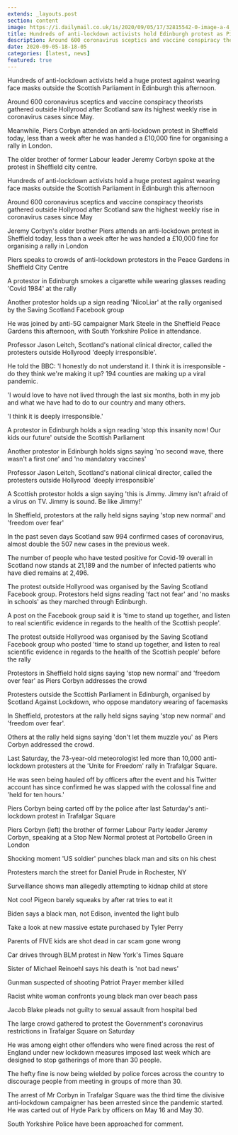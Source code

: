 ```yaml
---
extends: _layouts.post
section: content
image: https://i.dailymail.co.uk/1s/2020/09/05/17/32815542-0-image-a-4_1599322445955.jpg 
title: Hundreds of anti-lockdown activists hold Edinburgh protest as Piers Corbyn attends Sheffield rally 
description: Around 600 coronavirus sceptics and vaccine conspiracy theorists gathered outside Hollyrood in Edinburgh after Scotland saw its highest weekly rise in coronavirus cases since May. 
date: 2020-09-05-18-18-05 
categories: [latest, news] 
featured: true 
--- 
```

Hundreds of anti-lockdown activists held a huge protest against wearing face masks outside the Scottish Parliament in Edinburgh this afternoon.

Around 600 coronavirus sceptics and vaccine conspiracy theorists gathered outside Hollyrood after Scotland saw its highest weekly rise in coronavirus cases since May. 

Meanwhile, Piers Corbyn attended an anti-lockdown protest in Sheffield today, less than a week after he was handed a £10,000 fine for organising a rally in London.

The older brother of former Labour leader Jeremy Corbyn spoke at the protest in Sheffield city centre.

Hundreds of anti-lockdown activists hold a huge protest against wearing face masks outside the Scottish Parliament in Edinburgh this afternoon

Around 600 coronavirus sceptics and vaccine conspiracy theorists gathered outside Hollyrood after Scotland saw the highest weekly rise in coronavirus cases since May

Jeremy Corbyn's older brother Piers attends an anti-lockdown protest in Sheffield today, less than a week after he was handed a £10,000 fine for organising a rally in London

Piers speaks to crowds of anti-lockdown protestors in the Peace Gardens in Sheffield City Centre

A protestor in Edinburgh smokes a cigarette while wearing glasses reading 'Covid 1984' at the rally

Another protestor holds up a sign reading 'NicoLiar' at the rally organised by the Saving Scotland Facebook group



He was joined by anti-5G campaigner Mark Steele in the Sheffield Peace Gardens this afternoon, with South Yorkshire Police in attendance.

Professor Jason Leitch, Scotland's national clinical director, called the protesters outside Hollyrood 'deeply irresponsible'.

He told the BBC: 'I honestly do not understand it. I think it is irresponsible - do they think we're making it up? 194 counties are making up a viral pandemic.

'I would love to have not lived through the last six months, both in my job and what we have had to do to our country and many others. 

'I think it is deeply irresponsible.'

A protestor in Edinburgh holds a sign reading 'stop this insanity now! Our kids our future' outside the Scottish Parliament

Another protestor in Edinburgh holds signs saying 'no second wave, there wasn't a first one' and 'no mandatory vaccines'

Professor Jason Leitch, Scotland's national clinical director, called the protesters outside Hollyrood 'deeply irresponsible'

A Scottish protestor holds a sign saying 'this is Jimmy. Jimmy isn't afraid of a virus on TV. Jimmy is sound. Be like Jimmy!'

In Sheffield, protestors at the rally held signs saying 'stop new normal' and 'freedom over fear'

In the past seven days Scotland saw 994 confirmed cases of coronavirus, almost double the 507 new cases in the previous week.

The number of people who have tested positive for Covid-19 overall in Scotland now stands at 21,189 and the number of infected patients who have died remains at 2,496. 

The protest outside Hollyrood was organised by the Saving Scotland Facebook group. Protestors held signs reading 'fact not fear' and 'no masks in schools' as they marched through Edinburgh. 

A post on the Facebook group said it is 'time to stand up together, and listen to real scientific evidence in regards to the health of the Scottish people'.

The protest outside Hollyrood was organised by the Saving Scotland Facebook group who posted 'time to stand up together, and listen to real scientific evidence in regards to the health of the Scottish people' before the rally

Protestors in Sheffield hold signs saying 'stop new normal' and 'freedom over fear' as Piers Corbyn addresses the crowd

Protesters outside the Scottish Parliament in Edinburgh, organised by Scotland Against Lockdown, who oppose mandatory wearing of facemasks

In Sheffield, protestors at the rally held signs saying 'stop new normal' and 'freedom over fear'.

Others at the rally held signs saying 'don't let them muzzle you' as Piers Corbyn addressed the crowd.

Last Saturday, the 73-year-old meteorologist led more than 10,000 anti-lockdown protesters at the 'Unite for Freedom' rally in Trafalgar Square.

He was seen being hauled off by officers after the event and his Twitter account has since confirmed he was slapped with the colossal fine and 'held for ten hours.'

Piers Corbyn being carted off by the police after last Saturday's anti-lockdown protest in Trafalgar Square



Piers Corbyn (left) the brother of former Labour Party leader Jeremy Corbyn, speaking at a Stop New Normal protest at Portobello Green in London

Shocking moment 'US soldier' punches black man and sits on his chest

Protesters march the street for Daniel Prude in Rochester, NY

Surveillance shows man allegedly attempting to kidnap child at store

Not coo! Pigeon barely squeaks by after rat tries to eat it

Biden says a black man, not Edison, invented the light bulb

Take a look at new massive estate purchased by Tyler Perry

Parents of FIVE kids are shot dead in car scam gone wrong

Car drives through BLM protest in New York's Times Square

Sister of Michael Reinoehl says his death is 'not bad news'

Gunman suspected of shooting Patriot Prayer member killed

Racist white woman confronts young black man over beach pass

Jacob Blake pleads not guilty to sexual assault from hospital bed

The large crowd gathered to protest the Government's coronavirus restrictions in Trafalgar Square on Saturday

He was among eight other offenders who were fined across the rest of England under new lockdown measures imposed last week which are designed to stop gatherings of more than 30 people.

The hefty fine is now being wielded by police forces across the country to discourage people from meeting in groups of more than 30.

The arrest of Mr Corbyn in Trafalgar Square was the third time the divisive anti-lockdown campaigner has been arrested since the pandemic started. He was carted out of Hyde Park by officers on May 16 and May 30.

South Yorkshire Police have been approached for comment. 


